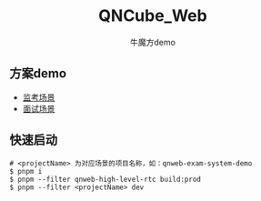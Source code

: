 <div align="center">
    <h1>QNCube_Web</h1>
    <p>牛魔方demo</p>
</div>

## 方案demo

* [监考场景](./packages/demo/qnweb-exam-system-demo)
* [面试场景](./packages/demo/qnweapp-interview-demo)

## 快速启动

```shell
# <projectName> 为对应场景的项目名称，如：qnweb-exam-system-demo
$ pnpm i
$ pnpm --filter qnweb-high-level-rtc build:prod
$ pnpm --filter <projectName> dev
```
